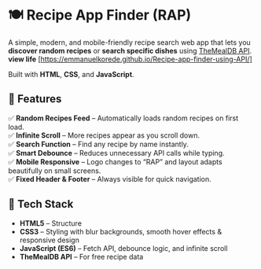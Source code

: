 # 🍽️ Recipe App Finder (RAP)

A simple, modern, and mobile-friendly recipe search web app that lets you **discover random recipes** or **search specific dishes** using [TheMealDB API](https://www.themealdb.com/).  
**view life** [https://emmanuelkorede.github.io/Recipe-app-finder-using-API/] 

Built with **HTML**, **CSS**, and **JavaScript**.

## 🚀 Features

✅ **Random Recipes Feed** – Automatically loads random recipes on first load.  
✅ **Infinite Scroll** – More recipes appear as you scroll down.  
✅ **Search Function** – Find any recipe by name instantly.  
✅ **Smart Debounce** – Reduces unnecessary API calls while typing.  
✅ **Mobile Responsive** – Logo changes to “RAP” and layout adapts beautifully on small screens.  
✅ **Fixed Header & Footer** – Always visible for quick navigation.  


## 🧠 Tech Stack

- **HTML5** – Structure  
- **CSS3** – Styling with blur backgrounds, smooth hover effects & responsive design  
- **JavaScript (ES6)** – Fetch API, debounce logic, and infinite scroll  
- **TheMealDB API** – For free recipe data  



